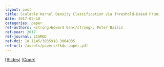 ```yaml
---
layout: post
title: Scalable Kernel Density Classification via Threshold-Based Pruning
date: 2017-05-18
categories: paper
ref-authors: <strong>Edward Gan</strong>, Peter Bailis
ref-year: 2017
ref-journal: SIGMOD
ref-doi: 10.1145/3035918.3064035
ref-url: /assets/papers/tkdc-paper.pdf
---
```

[[Slides]](/assets/papers/tkdc-slides.pdf)
[[Code]](https://github.com/stanford-futuredata/tkdc)